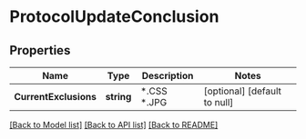 # ProtocolUpdateConclusion

## Properties
Name | Type | Description | Notes
------------ | ------------- | ------------- | -------------
**CurrentExclusions** | **string** | *.CSS *.JPG | [optional] [default to null]

[[Back to Model list]](../README.md#documentation-for-models) [[Back to API list]](../README.md#documentation-for-api-endpoints) [[Back to README]](../README.md)

